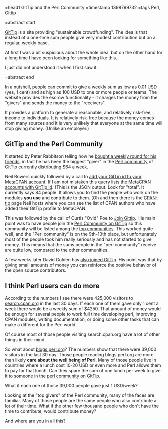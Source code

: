 =head1 GitTip and the Perl Community
=timestamp 1398799732
=tags Perl, Gittip

=abstract start

<a href="https://www.gittip.com/">GitTip</a> is a site providing "sustainable crowdfunding". The idea is that instead
of a one-time sum people give very modest contribution but on a regular, weekly base.

At first I was a bit suspicious about the whole idea, but on the other hand for a long time I have been looking for something like this.

I just did not understood it when I first saw it.

=abstract end

In a nutshell, people can commit to give a weekly sum as low as 0.01 USD (yes, 1 cent) and as high as 100 USD to one or more people
or teams. The website provides the escrow functionality - it charges the money from the "givers" and sends the money to the "receivers".

It provides a platform to generate a reasonable, and relatively risk-free, income to individuals. It is relatively risk-free because the
money comes from many sources and it is very unlikely that everyone at the same time will stop giving money. (Unlike an employer.)

<h2>GitTip and the Perl Community</h2>

It started by Peter Rabbitson telling how he 
<a href="http://blogs.perl.org/users/peter_rabbitson/2014/02/i-bought-a-weekly-round-for-my-friends.html">bought a weekly round for his friends</a>,
in fact he has been the biggest "giver" in the <a href="https://www.gittip.com/for/perl/">Perl community</a> of GitTip currently distributing
$64 a week.

Neil Bowers quickly followed by a call to 
<a href="http://blogs.perl.org/users/neilb/2014/02/add-your-gittip-id-to-your-metacpan-account.html">add your GitTip id to your MetaCPAN account</a>.
If I am not mistaken this query lists
<a href="http://api.metacpan.org/v0/author/_search?pretty=true&q=author.profile.name:gittip">the MetaCPAN accounts with GitTip id</a>.
(This is the JSON output. Look for "total". It currently says 84 people. It allows you to find the people who work on the
modules <b>you use</b> and contribute to them. (Oh and then there is the <a href="http://neilb.org/cpan-tip/">CPAN-tip</a> page Neil
hosts where you can see the list of CPAN authors who have added their GitTip profile to MetaCPAN.

This was followed by the call of Curtis "Ovid" Poe to <a href="http://blogs.perl.org/users/ovid/2014/02/please-join-gittip.html">Join Gittip</a>.
His main point was to have people join the <a href="https://www.gittip.com/for/perl/">Perl Community on GitTip</a> so this community
will be listed among the <a href="https://www.gittip.com/for/">top communities</a>. This worked quite well, and the "Perl community" is on
the 9th-10th place, but unfortunately most of the people took him really seriously and has not started to give money. This means that the
sums people in the "perl community" receive are quite low, compared to the other communities.

A few weeks later David Golden has <a href="http://www.dagolden.com/index.php/2325/why-i-finally-joined-gittip-and-why-you-should-too/">also joined GitTip</a>.
His point was that by giving small amounts of money you can reinforce the positive behavior of the open source contributors.


<h2>I think Perl users can do more</h2>

According to the numbers I see there were 425,000 visitors to <a href="http://search.cpan.org/">search.cpan.org</a> in the last 30 days.
If each one of them gave only 1 cent a week
there would be a weekly sum of $4250. That amount of money would be enough for several people to work full time developing perl, improving CPAN modules,
writing documentation, or doing some other tasks that can make a different for the Perl world. 

Of course most of those people visiting search.cpan.org have a lot of other things in their mind.

So what about <a href="http://blogs.perl.org/">blogs.perl.org</a>? The numbers show that there were 39,000 visitors in the last 30 day. Those people
reading blogs.perl.org are more than likely <b>care about the well being of Perl</b>. Many of those people live in countries where
a lunch cost 10-20 USD or even more and Perl allows them to pay for that lunch. Can they spare the sum of one lunch per week to give it
to someone in the <a href="https://www.gittip.com/for/perl/?limit=500">perl community on GitTip</a>.

What if each one of those 39,000 people gave just 1 USD/week?

Looking at the "top givers" of the Perl community, many of the faces are familiar. Many of those people are the same people who also contribute
a lot of their time. What if the other few thousand people who don't have the time to contribute, would contribute money?

And where are you in all this?



